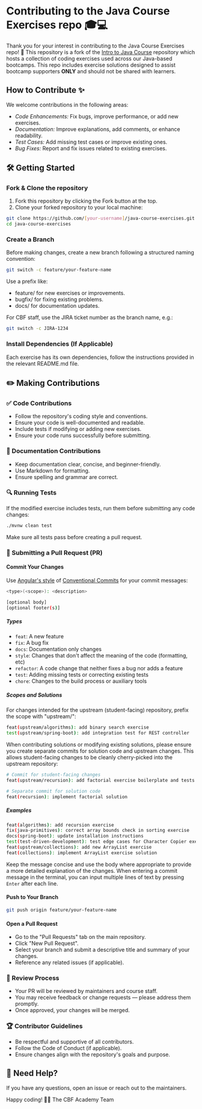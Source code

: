 # Contributing to the Java Course Exercises repo 🎓💻

Thank you for your interest in contributing to the Java Course Exercises repo! 🚀
This repository is a fork of the [Intro to Java Course](https://github.com/cbfacademy/intro-to-java-course) repository which hosts a collection of coding exercises used across our Java-based bootcamps. This repo includes exercise solutions designed to assist bootcamp supporters **ONLY** and should not be shared with learners.

## How to Contribute ✨

We welcome contributions in the following areas:
- *Code Enhancements:* Fix bugs, improve performance, or add new exercises.
- *Documentation:* Improve explanations, add comments, or enhance readability.
- *Test Cases:* Add missing test cases or improve existing ones.
- *Bug Fixes:* Report and fix issues related to existing exercises.

## 🛠️ Getting Started

### Fork & Clone the repository
1. Fork this repository by clicking the Fork button at the top.
2. Clone your forked repository to your local machine:

```sh
git clone https://github.com/[your-username]/java-course-exercises.git
cd java-course-exercises
```

### Create a Branch
Before making changes, create a new branch following a structured naming convention:

```sh
git switch -c feature/your-feature-name
```

Use a prefix like:
- feature/ for new exercises or improvements.
- bugfix/ for fixing existing problems.
- docs/ for documentation updates.

For CBF staff, use the JIRA ticket number as the branch name, e.g.:

```sh
git switch -c JIRA-1234
```

### Install Dependencies (If Applicable)

Each exercise has its own dependencies, follow the instructions provided in the relevant README.md file.

## ✏️ Making Contributions

### ✅ Code Contributions
 - Follow the repository's coding style and conventions.
 - Ensure your code is well-documented and readable.
 - Include tests if modifying or adding new exercises.
 - Ensure your code runs successfully before submitting.

### 📖 Documentation Contributions
 - Keep documentation clear, concise, and beginner-friendly.
 - Use Markdown for formatting.
 - Ensure spelling and grammar are correct.

### 🔍 Running Tests

If the modified exercise includes tests, run them before submitting any code changes:

```sh
./mvnw clean test
```

Make sure all tests pass before creating a pull request.

### 📩 Submitting a Pull Request (PR)

#### Commit Your Changes
Use [Angular's style](https://github.com/angular/angular/blob/main/CONTRIBUTING.md#-commit-message-guidelines) of [Conventional Commits](https://www.conventionalcommits.org/) for your commit messages:

```sh
<type>(<scope>): <description>

[optional body]
[optional footer(s)]
```

##### Types
- `feat`: A new feature
- `fix`: A bug fix
- `docs`: Documentation only changes
- `style`: Changes that don't affect the meaning of the code (formatting, etc)
- `refactor`: A code change that neither fixes a bug nor adds a feature
- `test`: Adding missing tests or correcting existing tests
- `chore`: Changes to the build process or auxiliary tools

##### Scopes and Solutions
For changes intended for the upstream (student-facing) repository, prefix the scope with "upstream/":

```sh
feat(upstream/algorithms): add binary search exercise
test(upstream/spring-boot): add integration test for REST controller
```

When contributing solutions or modifying existing solutions, please ensure you create separate commits for solution code and upstream changes. This allows student-facing changes to be cleanly cherry-picked into the upstream repository:

```sh
# Commit for student-facing changes
feat(upstream/recursion): add factorial exercise boilerplate and tests

# Separate commit for solution code
feat(recursion): implement factorial solution
```

##### Examples
```sh
feat(algorithms): add recursion exercise
fix(java-primitives): correct array bounds check in sorting exercise
docs(spring-boot): update installation instructions
test(test-driven-development): test edge cases for Character Copier exercise
feat(upstream/collections): add new ArrayList exercise
feat(collections): implement ArrayList exercise solution
```

Keep the message concise and use the body where appropriate to provide a more detailed explanation of the changes.
When entering a commit message in the terminal, you can input multiple lines of text by pressing `Enter` after each line.

#### Push to Your Branch

```sh
git push origin feature/your-feature-name
```

#### Open a Pull Request
 - Go to the "Pull Requests" tab on the main repository.
 - Click "New Pull Request".
 - Select your branch and submit a descriptive title and summary of your changes.
 - Reference any related issues (if applicable).

### 🚦 Review Process
 - Your PR will be reviewed by maintainers and course staff.
 - You may receive feedback or change requests — please address them promptly.
 - Once approved, your changes will be merged.

### 🏆 Contributor Guidelines
 - Be respectful and supportive of all contributors.
 - Follow the Code of Conduct (if applicable).
 - Ensure changes align with the repository's goals and purpose.

## 💬 Need Help?

If you have any questions, open an issue or reach out to the maintainers.

Happy coding! 🎉🚀
The CBF Academy Team
